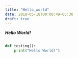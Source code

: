```yaml
---
title: "Hello_world"
date: 2018-05-18T00:00:49+05:30
draft: true
---
```


***Hello World!***

```python

def testing():
    print("Hello World!")

```